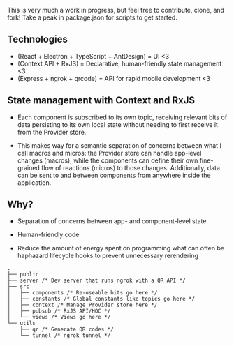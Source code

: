 This is very much a work in progress, but feel free to contribute, clone, and fork! Take a peak in package.json for scripts to get started.

## Technologies
- (React + Electron + TypeScript + AntDesign) = UI <3
- (Context API + RxJS) = Declarative, human-friendly state management <3
- (Express + ngrok + qrcode) =  API for rapid mobile development <3

## State management with Context and RxJS
- Each component is subscribed to its own topic, receiving relevant bits of data persisting to its own local state without needing to first receive it from the Provider store.

- This makes way for a semantic separation of concerns between what I call macros and micros: the Provider store can handle app-level changes (macros), while the components can define their own fine-grained flow of reactions (micros) to those changes. Additionally, data can be sent to and between components from anywhere inside the application. 

## Why?
- Separation of concerns between app- and component-level state

- Human-friendly code

- Reduce the amount of energy spent on programming what can often be haphazard lifecycle hooks to prevent unnecessary rerendering

```
.
├── public
├── server /* Dev server that runs ngrok with a QR API */
├── src
│   ├── components /* Re-useable bits go here */
│   ├── constants /* Global constants like topics go here */
│   ├── context /* Manage Provider store here */
│   ├── pubsub /* RxJS API/HOC */
│   └── views /* Views go here */
└── utils
    ├── qr /* Generate QR codes */
    └── tunnel /* ngrok tunnel */
```
